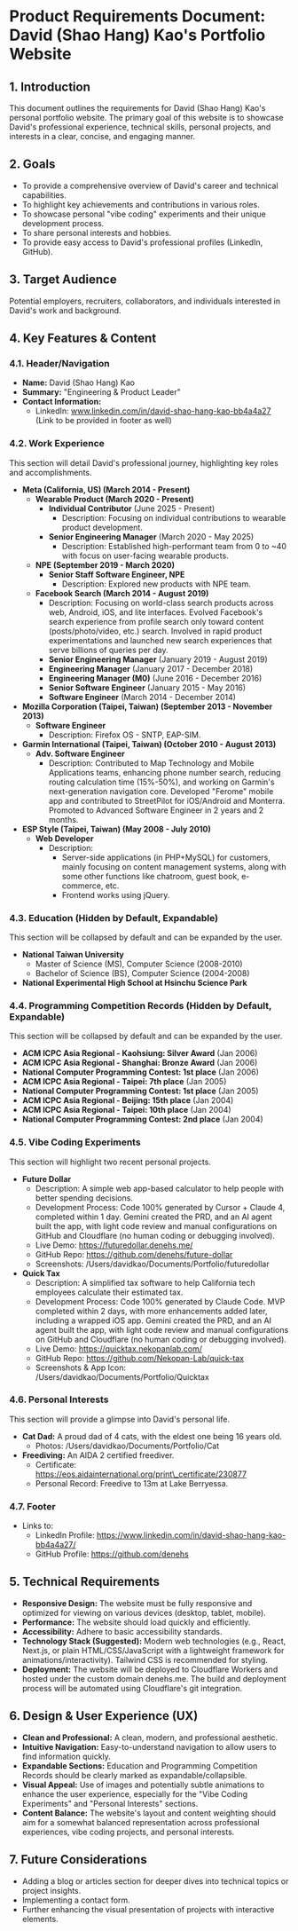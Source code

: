 # **Product Requirements Document: David (Shao Hang) Kao's Portfolio Website**

## **1\. Introduction**

This document outlines the requirements for David (Shao Hang) Kao's personal portfolio website. The primary goal of this website is to showcase David's professional experience, technical skills, personal projects, and interests in a clear, concise, and engaging manner.

## **2\. Goals**

* To provide a comprehensive overview of David's career and technical capabilities.  
* To highlight key achievements and contributions in various roles.  
* To showcase personal "vibe coding" experiments and their unique development process.  
* To share personal interests and hobbies.  
* To provide easy access to David's professional profiles (LinkedIn, GitHub).

## **3\. Target Audience**

Potential employers, recruiters, collaborators, and individuals interested in David's work and background.

## **4\. Key Features & Content**

### **4.1. Header/Navigation**

* **Name:** David (Shao Hang) Kao  
* **Summary:** "Engineering & Product Leader"  
* **Contact Information:**  
  * LinkedIn: www.linkedin.com/in/david-shao-hang-kao-bb4a4a27 (Link to be provided in footer as well)

### **4.2. Work Experience**

This section will detail David's professional journey, highlighting key roles and accomplishments.

* **Meta (California, US) (March 2014 \- Present)**  
  * **Wearable Product (March 2020 \- Present)**  
    * **Individual Contributor** (June 2025 \- Present)  
      * Description: Focusing on individual contributions to wearable product development.  
    * **Senior Engineering Manager** (March 2020 \- May 2025\)  
      * Description: Established high-performant team from 0 to \~40 with focus on user-facing wearable products.  
  * **NPE (September 2019 \- March 2020\)**  
    * **Senior Staff Software Engineer, NPE**  
      * Description: Explored new products with NPE team.  
  * **Facebook Search (March 2014 \- August 2019\)**  
    * Description: Focusing on world-class search products across web, Android, iOS, and lite interfaces. Evolved Facebook's search experience from profile search only toward content (posts/photo/video, etc.) search. Involved in rapid product experimentations and launched new search experiences that serve billions of queries per day.  
    * **Senior Engineering Manager** (January 2019 \- August 2019\)  
    * **Engineering Manager** (January 2017 \- December 2018\)  
    * **Engineering Manager (M0)** (June 2016 \- December 2016\)  
    * **Senior Software Engineer** (January 2015 \- May 2016\)  
    * **Software Engineer** (March 2014 \- December 2014\)  
* **Mozilla Corporation (Taipei, Taiwan) (September 2013 \- November 2013\)**  
  * **Software Engineer**  
    * Description: Firefox OS \- SNTP, EAP-SIM.  
* **Garmin International (Taipei, Taiwan) (October 2010 \- August 2013\)**  
  * **Adv. Software Engineer**  
    * Description: Contributed to Map Technology and Mobile Applications teams, enhancing phone number search, reducing routing calculation time (15%-50%), and working on Garmin's next-generation navigation core. Developed "Ferome" mobile app and contributed to StreetPilot for iOS/Android and Monterra. Promoted to Advanced Software Engineer in 2 years and 2 months.  
* **ESP Style (Taipei, Taiwan) (May 2008 \- July 2010\)**  
  * **Web Developer**  
    * Description:  
      * Server-side applications (in PHP+MySQL) for customers, mainly focusing on content management systems, along with some other functions like chatroom, guest book, e-commerce, etc.  
      * Frontend works using jQuery.

### **4.3. Education (Hidden by Default, Expandable)**

This section will be collapsed by default and can be expanded by the user.

* **National Taiwan University**  
  * Master of Science (MS), Computer Science (2008-2010)  
  * Bachelor of Science (BS), Computer Science (2004-2008)  
* **National Experimental High School at Hsinchu Science Park**

### **4.4. Programming Competition Records (Hidden by Default, Expandable)**

This section will be collapsed by default and can be expanded by the user.

* **ACM ICPC Asia Regional \- Kaohsiung: Silver Award** (Jan 2006\)  
* **ACM ICPC Asia Regional \- Shanghai: Bronze Award** (Jan 2006\)  
* **National Computer Programming Contest: 1st place** (Jan 2006\)  
* **ACM ICPC Asia Regional \- Taipei: 7th place** (Jan 2005\)  
* **National Computer Programming Contest: 1st place** (Jan 2005\)  
* **ACM ICPC Asia Regional \- Beijing: 15th place** (Jan 2004\)  
* **ACM ICPC Asia Regional \- Taipei: 10th place** (Jan 2004\)  
* **National Computer Programming Contest: 2nd place** (Jan 2004\)

### **4.5. Vibe Coding Experiments**

This section will highlight two recent personal projects.

* **Future Dollar**  
  * Description: A simple web app-based calculator to help people with better spending decisions.  
  * Development Process: Code 100% generated by Cursor \+ Claude 4, completed within 1 day. Gemini created the PRD, and an AI agent built the app, with light code review and manual configurations on GitHub and Cloudflare (no human coding or debugging involved).  
  * Live Demo: https://futuredollar.denehs.me/  
  * GitHub Repo: https://github.com/denehs/future-dollar  
  * Screenshots: /Users/davidkao/Documents/Portfolio/futuredollar  
* **Quick Tax**  
  * Description: A simplified tax software to help California tech employees calculate their estimated tax.  
  * Development Process: Code 100% generated by Claude Code. MVP completed within 2 days, with more enhancements added later, including a wrapped iOS app. Gemini created the PRD, and an AI agent built the app, with light code review and manual configurations on GitHub and Cloudflare (no human coding or debugging involved).  
  * Live Demo: https://quicktax.nekopanlab.com/  
  * GitHub Repo: https://github.com/Nekopan-Lab/quick-tax  
  * Screenshots & App Icon: /Users/davidkao/Documents/Portfolio/Quicktax

### **4.6. Personal Interests**

This section will provide a glimpse into David's personal life.

* **Cat Dad:** A proud dad of 4 cats, with the eldest one being 16 years old.  
  * Photos: /Users/davidkao/Documents/Portfolio/Cat  
* **Freediving:** An AIDA 2 certified freediver.  
  * Certificate: https://eos.aidainternational.org/print\_certificate/230877  
  * Personal Record: Freedive to 13m at Lake Berryessa.

### **4.7. Footer**

* Links to:  
  * LinkedIn Profile: https://www.linkedin.com/in/david-shao-hang-kao-bb4a4a27/  
  * GitHub Profile: https://github.com/denehs

## **5\. Technical Requirements**

* **Responsive Design:** The website must be fully responsive and optimized for viewing on various devices (desktop, tablet, mobile).  
* **Performance:** The website should load quickly and efficiently.  
* **Accessibility:** Adhere to basic accessibility standards.  
* **Technology Stack (Suggested):** Modern web technologies (e.g., React, Next.js, or plain HTML/CSS/JavaScript with a lightweight framework for animations/interactivity). Tailwind CSS is recommended for styling.  
* **Deployment:** The website will be deployed to Cloudflare Workers and hosted under the custom domain denehs.me. The build and deployment process will be automated using Cloudflare's git integration.

## **6\. Design & User Experience (UX)**

* **Clean and Professional:** A clean, modern, and professional aesthetic.  
* **Intuitive Navigation:** Easy-to-understand navigation to allow users to find information quickly.  
* **Expandable Sections:** Education and Programming Competition Records should be clearly marked as expandable/collapsible.  
* **Visual Appeal:** Use of images and potentially subtle animations to enhance the user experience, especially for the "Vibe Coding Experiments" and "Personal Interests" sections.  
* **Content Balance:** The website's layout and content weighting should aim for a somewhat balanced representation across professional experiences, vibe coding projects, and personal interests.

## **7\. Future Considerations**

* Adding a blog or articles section for deeper dives into technical topics or project insights.  
* Implementing a contact form.  
* Further enhancing the visual presentation of projects with interactive elements.